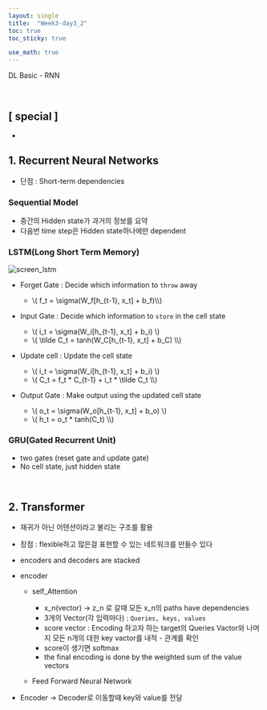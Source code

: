 ```yaml
---
layout: single
title:  "Week3-day3_2"
toc: true
toc_sticky: true

use_math: true
---
```


DL Basic - RNN

<br>

## [ special ]
-

## 1. Recurrent Neural Networks
- 단점 : Short-term dependencies

### Sequential Model
- 중간의 Hidden state가 과거의 정보를 요약
- 다음번 time step은 Hidden state하나에만 dependent

### LSTM(Long Short Term Memory)

![ screen_lstm](https://user-images.githubusercontent.com/93374348/193984319-66dfe458-c790-4be4-bcc4-6d8dc58e63f5.png)

- Forget Gate : Decide which information to `throw` away  
    - \\( f_t = \sigma(W_f[h_{t-1}, x_t] + b_f)\\\\)     

- Input Gate : Decide which information to `store` in the cell state  
    - \\( i_t = \sigma(W_i[h_{t-1}, x_t] + b_i) \\)
    - \\( \tilde C_t = tanh(W_C[h_{t-1}, x_t] + b_C) \\\\)
    
- Update cell : Update the cell state
    - \\( i_t = \sigma(W_i[h_{t-1}, x_t] + b_i) \\)
    - \\( C_t = f_t * C_{t-1} + i_t * \tilde C_t \\\\)
    
- Output Gate : Make output using the updated cell state 
    - \\( o_t = \sigma(W_o[h_{t-1}, x_t] + b_o) \\)
    - \\( h_t = o_t * tanh(C_t) \\\\)
    
### GRU(Gated Recurrent Unit)
- two gates (reset gate and update gate)
- No cell state, just hidden state

<br>

## 2. Transformer
- 재귀가 아닌 어텐션이라고 불리는 구조를 활용
- 장점 : flexible하고 많은걸 표현할 수 있는 네트워크를 만들수 있다
- encoders and decoders are stacked
- encoder
     - self_Attention
         - x_n(vector) -> z_n 로 갈때 모든 x_n의 paths have dependencies 
         - 3개의 Vector(각 입력마다) : `Queries, keys, values`
         - score vector : Encoding 하고자 하는 target의 Queries Vactor와 나머지 모든 n개의 대한 key vactor를 내적 - 관계를 확인
         - score이 생기면 softmax
         - the final encoding is done by the weighted sum of the value vectors
         
     - Feed Forward Neural Network
     
- Encoder -> Decoder로 이동할때 key와 value를 전달
